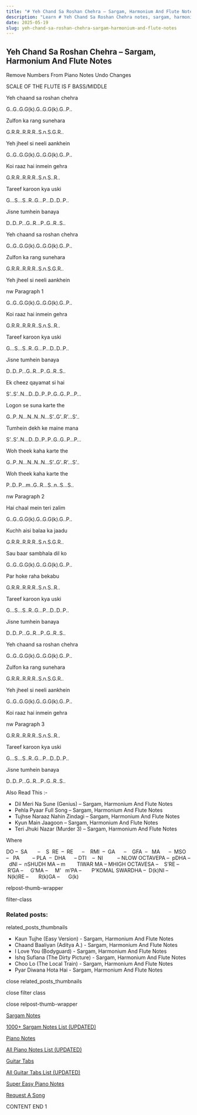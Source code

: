```yaml
---
title: "# Yeh Chand Sa Roshan Chehra – Sargam, Harmonium And Flute Notes"
description: "Learn # Yeh Chand Sa Roshan Chehra notes, sargam, harmonium notations and flute notes. Easy step-by-step tutorial for beginners."
date: 2025-05-19
slug: yeh-chand-sa-roshan-chehra-sargam-harmonium-and-flute-notes
---
```


## Yeh Chand Sa Roshan Chehra – Sargam, Harmonium And Flute Notes

Remove Numbers From Piano Notes
Undo Changes

SCALE OF THE FLUTE IS F BASS/MIDDLE

Yeh chaand sa roshan chehra

G..G..G.G(k).G..G.G(k).G..P..

Zulfon ka rang sunehara

G.R.R..R.R.R..S.n.S.G.R..

Yeh jheel si neeli aankhein

G..G..G.G(k).G..G.G(k).G..P..

Koi raaz hai inmein gehra

G.R.R..R.R.R..S.n.S..R..

Tareef karoon kya uski

G…S…S..R..G…P…D..D..P..

Jisne tumhein banaya

D..D..P…G..R…P..G..R..S..

Yeh chaand sa roshan chehra

G..G..G.G(k).G..G.G(k).G..P..

Zulfon ka rang sunehara

G.R.R..R.R.R..S.n.S.G.R..

Yeh jheel si neeli aankhein

nw Paragraph 1

G..G..G.G(k).G..G.G(k).G..P..

Koi raaz hai inmein gehra

G.R.R..R.R.R..S.n.S..R..

Tareef karoon kya uski

G…S…S..R..G…P…D..D..P..

Jisne tumhein banaya

D..D..P…G..R…P..G..R..S..

Ek cheez qayamat si hai

S’..S’..N…D..D..P..P..G..G..P…P…

Logon se suna karte the

G..P..N…N..N..N…S’..G’..R’…S’..

Tumhein dekh ke maine mana

S’..S’..N…D..D..P..P..G..G..P…P…

Woh theek kaha karte the

G..P..N…N..N..N…S’..G’..R’…S’..

Woh theek kaha karte the

P..D..P…m..G..R…S..n..S…S..

nw Paragraph 2

Hai chaal mein teri zalim

G..G..G.G(k).G..G.G(k).G..P..

Kuchh aisi balaa ka jaadu

G.R.R..R.R.R..S.n.S.G.R..

Sau baar sambhala dil ko

G..G..G.G(k).G..G.G(k).G..P..

Par hoke raha bekabu

G.R.R..R.R.R..S.n.S..R..

Tareef karoon kya uski

G…S…S..R..G…P…D..D..P..

Jisne tumhein banaya

D..D..P…G..R…P..G..R..S..

Yeh chaand sa roshan chehra

G..G..G.G(k).G..G.G(k).G..P..

Zulfon ka rang sunehara

G.R.R..R.R.R..S.n.S.G.R..

Yeh jheel si neeli aankhein

G..G..G.G(k).G..G.G(k).G..P..

Koi raaz hai inmein gehra

nw Paragraph 3

G.R.R..R.R.R..S.n.S..R..

Tareef karoon kya uski

G…S…S..R..G…P…D..D..P..

Jisne tumhein banaya

D..D..P…G..R…P..G..R..S..

Also Read This :-

* Dil Meri Na Sune (Genius) – Sargam, Harmonium And Flute Notes
* Pehla Pyaar Full Song – Sargam, Harmonium And Flute Notes
* Tujhse Naraaz Nahin Zindagi – Sargam, Harmonium And Flute Notes
* Kyun Main Jaagoon – Sargam, Harmonium And Flute Notes
* Teri Jhuki Nazar (Murder 3) – Sargam, Harmonium And Flute Notes

Where

DO –  SA       –    S  RE  –  RE      –    RMI  –  GA      –    GFA  –   MA      –  MSO  –   PA         – PLA  –  DHA      – DTI    –  NI          – NLOW OCTAVEPA –  pDHA –  dNI –  nSHUDH MA – m        TIWAR MA – MHIGH OCTAVESA –    S’RE –     R’GA –     G’MA –     M’   m’PA –       P’KOMAL SWARDHA –  D(k)NI –       N(k)RE –       R(k)GA –      G(k)

relpost-thumb-wrapper

filter-class

### Related posts:

related_posts_thumbnails

* Kaun Tujhe (Easy Version) - Sargam, Harmonium And Flute Notes
* Chaand Baaliyan (Aditya A.) - Sargam, Harmonium And Flute Notes
* I Love You (Bodyguard) - Sargam, Harmonium And Flute Notes
* Ishq Sufiana (The Dirty Picture) - Sargam, Harmonium And Flute Notes
* Choo Lo (The Local Train) - Sargam, Harmonium And Flute Notes
* Pyar Diwana Hota Hai - Sargam, Harmonium And Flute Notes

close related_posts_thumbnails

close filter class

close relpost-thumb-wrapper

[Sargam Notes](https://www.notationsworld.com/sargam-notes.html)

[1000+ Sargam Notes List (UPDATED)](https://www.notationsworld.com/all-songs-list-sargam-notes.html)

[Piano Notes](https://www.notationsworld.com/piano-notes.html)

[All Piano Notes List (UPDATED)](https://www.notationsworld.com/all-songs-list-piano-notes.html)

[Guitar Tabs](https://www.notationsworld.com/guitar-tabs.html)

[All Guitar Tabs List (UPDATED)](https://www.notationsworld.com/all-songs-list-guitar-tabs.html)

[Super Easy Piano Notes](https://studywall.in/)

[Request A Song](https://www.notationsworld.com/request-a-song.html)

CONTENT END 1

